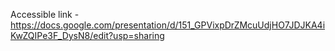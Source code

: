 Accessible link - https://docs.google.com/presentation/d/151_GPVixpDrZMcuUdjHO7JDJKA4iKwZQIPe3F_DysN8/edit?usp=sharing